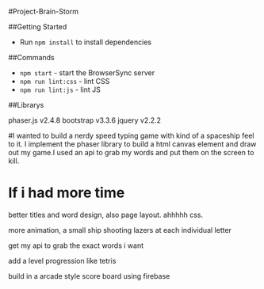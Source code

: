 #Project-Brain-Storm



##Getting Started


* Run `npm install` to install dependencies

##Commands
* `npm start` - start the BrowserSync server
* `npm run lint:css` - lint CSS
* `npm run lint:js` - lint JS


##Librarys
 
phaser.js v2.4.8
bootstrap v3.3.6
jquery v2.2.2


#I wanted to build a nerdy speed typing game with kind of a spaceship feel to it. I implement the phaser library to build a html canvas element and draw out my game.I used an api to grab my words and put them on the screen to kill.


# If i had more time
better titles and word design, also page layout. ahhhhh css.

more animation, a small ship shooting lazers at each individual letter

get my api to grab the exact words i want

add a level progression like tetris

build in a arcade style score board using firebase
